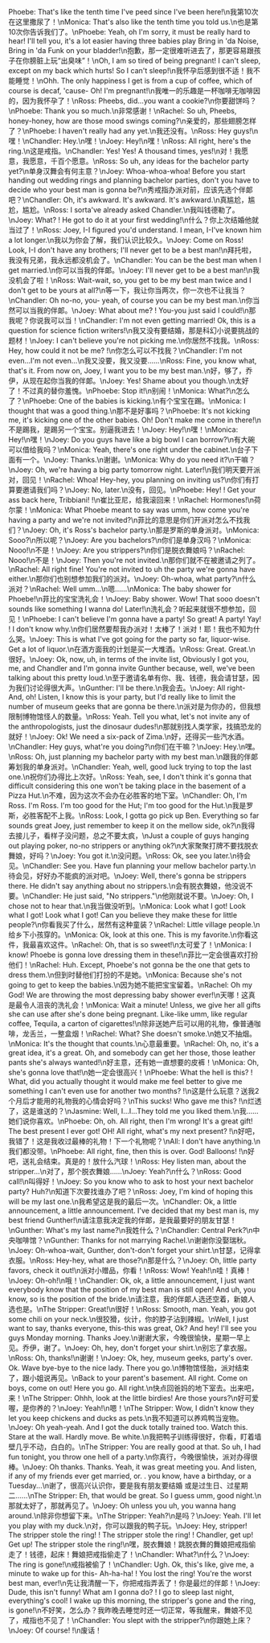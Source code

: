 Phoebe: That's like the tenth time I've peed since I've been here!\n我第10次在这里撒尿了！\nMonica: That's also like the tenth time you told us.\n也是第10次你告诉我们了。\nPhoebe: Yeah, oh I'm sorry, it must be really hard to hear! I'll tell you, it's a lot easier having three babies play Bring in 'da Noise, Bring in 'da Funk on your bladder!\n抱歉，那一定很难听进去了，那更容易跟孩子在你膀脏上玩“出臭味”！\nOh, I am so tired of being pregnant! I can't sleep, except on my back which hurts! So I can't sleep!\n我怀孕后感到很不适！我不能睡觉！\nOhh. The only happiness I get is from a cup of coffee, which of course is decaf, 'cause- Oh! I'm pregnant!\n我唯一的乐趣是一杯咖啡无咖啡因的，因为我怀孕了！\nRoss: Pheebs, did...you want a cookie?\n你要甜饼吗？\nPhoebe: Thank you so much.\n非常感谢！\nRachel: So uh, Pheebs, honey-honey, how are those mood swings coming?\n亲爱的，那些翅膀怎样了？\nPhoebe: I haven't really had any yet.\n我还没有。\nRoss: Hey guys!\n嘿！\nChandler: Hey.\n嘿！\nJoey: Hey!\n嘿！\nRoss: All right, here's the ring.\n这是戒指。\nChandler: Yes! Yes! A thousand times, yes!\n对！我愿意，我愿意，千百个愿意。\nRoss: So uh, any ideas for the bachelor party yet?\n单身汉舞会有何主意？\nJoey: Whoa-whoa-whoa! Before you start handing out wedding rings and planning bachelor parties, don't you have to decide who your best man is gonna be?\n秀戒指办派对前，应该先选个伴郞吧？\nChandler: Oh, it's awkward. It's awkward. It's awkward.\n真尴尬，尴尬，尴尬。\nRoss: I sorta've already asked Chandler.\n我叫钱德勒了。\nJoey: What? ! He got to do it at your first wedding!\n什么？你上次结婚他就当过了！\nRoss: Joey, I-I figured you'd understand. I mean, I-I've known him a lot longer.\n我以为你会了解，我们认识比较久。\nJoey: Come on Ross! Look, I-I don't have any brothers; I'll never get to be a best man!\n拜托啦，我没有兄弟，我永远都没机会了。\nChandler: You can be the best man when I get married.\n你可以当我的伴郞。\nJoey: I'll never get to be a best man!\n我没机会了啦！\nRoss: Wait-wait, so, you get to be my best man twice and I don't get to be yours at all?\n等一下，我让你当两次，你一次也不让我当？\nChandler: Oh no-no, you- yeah, of course you can be my best man.\n你当然可以当我的伴郞。\nJoey: What about me? ! You-you just said I could!\n那我呢？你说我可以当！\nChandler: I'm not even getting married! Ok, this is a question for science fiction writers!\n我又没有要结婚，那是科幻小说要挑战的题材！\nJoey: I can't believe you're not picking me.\n你居然不找我。\nRoss: Hey, how could it not be me? !\n你怎么可以不找我？\nChandler: I'm not even...I'm not even...\n我又没要，我又没要......\nRoss: Fine, you know what, that's it. From now on, Joey, I want you to be my best man.\n好，够了，乔伊，从现在起你当我的伴郞。\nJoey: Yes! Shame about you though.\n太好了！不过真的替你羞愧。\nPhoebe: Stop it!\n别闹！\nMonica: What?\n怎么了？\nPhoebe: One of the babies is kicking.\n有个宝宝在踢。\nMonica: I thought that was a good thing.\n那不是好事吗？\nPhoebe: It's not kicking me, it's kicking one of the other babies. Oh! Don't make me come in there!\n不是踢我，是踢另一个宝宝。别逼我进去！\nJoey: Hey!\n嘿！\nMonica: Hey!\n嘿！\nJoey: Do you guys have like a big bowl I can borrow?\n有大碗可以借给我吗？\nMonica: Yeah, there's one right under the cabinet.\n台子下面有一个。\nJoey: Thanks.\n谢谢。\nMonica: Why do you need it?\n干嘛？\nJoey: Oh, we're having a big party tomorrow night. Later!\n我们明天要开派对，回见！\nRachel: Whoa! Hey-hey, you planning on inviting us?\n你们有打算要邀请我们吗？\nJoey: No, later.\n没有，回见。\nPhoebe: Hey! ! Get your ass back here, Tribbiani! !\n崔比亚尼，给我滚回来！\nRachel: Hormones!\n荷尔蒙！\nMonica: What Phoebe meant to say was umm, how come you're having a party and we're not invited?\n菲比的意思是你们开派对怎么不找我们？\nJoey: Oh, it's Ross's bachelor party.\n那是罗斯的单身派对。\nMonica: Sooo?\n所以呢？\nJoey: Are you bachelors?\n你们是单身汉吗？\nMonica: Nooo!\n不是！\nJoey: Are you strippers?\n你们是脱衣舞娘吗？\nRachel: Nooo!\n不是！\nJoey: Then you're not invited.\n那你们就不在被邀请之列了。\nRachel: All right fine! You're not invited to uh the party we're gonna have either.\n那你们也别想参加我们的派对。\nJoey: Oh-whoa, what party?\n什么派对？\nRachel: Well umm...\n嗯......\nMonica: The baby shower for Phoebe!\n菲比的宝宝洗礼会！\nJoey: Baby shower. Wow! That sooo doesn't sounds like something I wanna do! Later!\n洗礼会？听起来就很不想参加，回见！\nPhoebe: I can't believe I'm gonna have a party! So great! A party! Yay! ! I don't know why.\n你们居然要帮我办派对！太棒了！派对！耶！我也不知为什么哭。\nJoey: This is what I've got going for the party so far, liquor-wise. Get a lot of liquor.\n在酒方面我的计划是买一大堆酒。\nRoss: Great. Great.\n很好。\nJoey: Ok, now, uh, in terms of the invite list, Obviously I got you, me, and Chandler and I'm gonna invite Gunther because, well, we've been talking about this pretty loud.\n至于邀请名单有你、我、钱德，我会请甘瑟，因为我们讨论得很大声。\nGunther: I'll be there.\n我会去。\nJoey: All right- And, oh! Listen, I know this is your party, but I'd really like to limit the number of museum geeks that are gonna be there.\n派对是为你办的，但我想限制博物馆怪人的数量。\nRoss: Yeah. Tell you what, let's not invite any of the anthropologists, just the dinosaur dudes!\n那就别找人类学家，找搞恐龙的就好！\nJoey: Ok! We need a six-pack of Zima.\n好，还得买一些汽水酒。\nChandler: Hey guys, what're you doing?\n你们在干嘛？\nJoey: Hey.\n嘿。\nRoss: Oh, just planning my bachelor party with my best man.\n跟我的伴郞筹划我的单身派对。\nChandler: Yeah, well, good luck trying to top the last one.\n祝你们办得比上次好。\nRoss: Yeah, see, I don't think it's gonna that difficult considering this one won't be taking place in the basement of a Pizza Hut.\n不难，因为这次不会办在必胜客的地下室。\nChandler: Oh, I'm Ross. I'm Ross. I'm too good for the Hut; I'm too good for the Hut.\n我是罗斯，必胜客配不上我。\nRoss: Look, I gotta go pick up Ben. Everything so far sounds great Joey, just remember to keep it on the mellow side, ok?\n我得去接儿子，看样子没问题，总之不要太疯，\nJust a couple of guys hanging out playing poker, no-no strippers or anything ok?\n大家聚聚打牌不要找脱衣舞娘，好吗？\nJoey: You got it.\n没问题。\nRoss: Ok, see you later.\n待会见。\nChandler: See you. Have fun planning your mellow bachelor party.\n待会见，好好办不能疯的派对吧。\nJoey: Well, there's gonna be strippers there. He didn't say anything about no strippers.\n会有脱衣舞娘，他没说不要。\nChandler: He just said, "No strippers."\n他刚就说不要。\nJoey: Oh, I chose not to hear that.\n我当做没听到。\nMonica: Look what I got! Look what I got! Look what I got! Can you believe they make these for little people?\n你看我买了什么，居然有这种童装？\nRachel: Little village people.\n给乡下小孩穿的。\nMonica: Ok, look at this one. This is my favorite.\n你看这件，我最喜欢这件。\nRachel: Oh, that is so sweet!\n太可爱了！\nMonica: I know! Phoebe is gonna love dressing them in these!\n菲比一定会很喜欢打扮他们！\nRachel: Huh. Except, Phoebe's not gonna be the one that gets to dress them.\n但到时替他们打扮的不是她。\nMonica: Because she's not going to get to keep the babies.\n因为她不能把宝宝留着。\nRachel: Oh my God! We are throwing the most depressing baby shower ever!\n天哪！这真是最令人沮丧的洗礼会！\nMonica: Wait a minute! Unless, we give her all gifts she can use after she's done being pregnant. Like-like umm, like regular coffee, Tequila, a carton of cigarettes!\n除非送她产后可以用的礼物，像普通咖啡，龙舌兰，一整盒烟！\nRachel: What? She doesn't smoke.\n她又不抽烟。\nMonica: It's the thought that counts.\n心意最重要。\nRachel: Oh, no, it's a great idea, it's a great. Oh, and somebody can get her those, those leather pants she's always wanted!\n好主意，还有她一直想要的皮裤！\nMonica: Oh, she's gonna love that!\n她一定会很高兴！\nPhoebe: What the hell is this? ! What, did you actually thought it would make me feel better to give me something I can't even use for another two months? !\n这是什么玩意？送我2个月后才能用的礼物我的心情会好吗？\nThis sucks! Who gave me this? !\n烂透了，这是谁送的？\nJasmine: Well, I...I...They told me you liked them.\n我......她们说你喜欢。\nPhoebe: Oh, oh. All right, then I'm wrong! It's a great gift! The best present I ever got! OH! All right, what's my next present? !\n好吧，我错了！这是我收过最棒的礼物！下一个礼物呢？\nAll: I don't have anything.\n我们都没带。\nPhoebe: All right, fine, then this is over. God! Balloons! !\n好吧，送礼会结束。真是的！放什么汽球！\nRoss: Hey listen man, about the stripper...\n对了，那个脱衣舞娘......\nJoey: Yeah?\n什么？\nRoss: Good call!\n叫得好！\nJoey: So you know who to ask to host your next bachelor party? Huh?\n知道下次要找谁办了吧？\nRoss: Joey, I'm kind of hoping this will be my last one.\n我希望这是我的最后一次。\nChandler: Ok, a little announcement, a little announcement. I've decided that my best man is, my best friend Gunther!\n请注意我决定我的伴郞，是我最要好的朋友甘瑟！\nGunther: What's my last name?\n我姓什么？\nChandler: Central Perk?\n中央咖啡馆？\nGunther: Thanks for not marrying Rachel.\n谢谢你没娶瑞秋。\nJoey: Oh-whoa-wait, Gunther, don't-don't forget your shirt.\n甘瑟，记得拿衣服。\nRoss: Hey-hey, what are those?\n那是什么？\nJoey: Oh, little party favors, check it out!\n派对小赠品，你看！\nRoss: Wow! Yeah!\n哇！真棒！\nJoey: Oh-oh!\n哦！\nChandler: Ok, ok, a little announcement, I just want everybody know that the position of my best man is still open! And uh, you know, so is the position of the bride.\n请注意，我的伴郞人选还空着，新娘人选也是。\nThe Stripper: Great!\n很好！\nRoss: Smooth, man. Yeah, you got some chili on your neck.\n很狡猾，伙计，你的脖子沾到辣椒。\nWell, I just want to say, thanks everyone, this-this was great, Ok? And hey! I'll see you guys Monday morning. Thanks Joey.\n谢谢大家，今晚很愉快，星期一早上见。乔伊，谢了。\nJoey: Oh, hey, don't forget your shirt.\n别忘了拿衣服。\nRoss: Oh, thanks!\n谢谢！\nJoey: Ok, hey, museum geeks, party's over. Ok. Wave bye-bye to the nice lady. There you go.\n博物馆怪胎，派对结束了，跟小姐说再见。\nBack to your parent's basement. All right. Come on boys, come on out! Here you go. All right.\n快点回爸妈的地下室去。出来吧，来！\nThe Stripper: Ohhh, look at the little birdies! Are those yours?\n好可爱喔，是你养的？\nJoey: Yeah!\n嗯！\nThe Stripper: Wow, I didn't know they let you keep chickens and ducks as pets.\n我不知道可以养鸡鸭当宠物。\nJoey: Oh yeah-yeah. And I got the duck totally trained too. Watch this. Stare at the wall. Hardly move. Be white.\n我把鸭子训练得很好，你看，盯着墙壁几乎不动，白白的。\nThe Stripper: You are really good at that. So uh, I had fun tonight, you throw one hell of a party.\n你真行，今晚很愉快，派对办得很棒。\nJoey: Oh thanks. Thanks. Yeah, it was great meeting you. And listen, if any of my friends ever get married, or. . you know, have a birthday, or a Tuesday...\n谢了，很高兴认识你，要是我有朋友要结婚 或是过生日、过星期二......\nThe Stripper: Eh, that would be great. So I guess umm, good night.\n那就太好了，那就再见了。\nJoey: Oh unless you uh, you wanna hang around.\n除非你想留下来。\nThe Stripper: Yeah?\n是吗？\nJoey: Yeah. I'll let you play with my duck.\n对，你可以跟我的鸭子玩。\nJoey: Hey, stripper! The stripper stole the ring! ! The stripper stole the ring! ! Chandler, get up! Get up! The stripper stole the ring!\n嘿，脱衣舞娘！跳脱衣舞的舞娘把戒指偷走了！钱德，起床！舞娘把戒指偷走了！\nChandler: What?\n什么？\nJoey: The ring is gone!\n戒指被偷了！\nChandler: Ugh. Ok, this's like, give me, a minute to wake up for this- Ah-ha-ha! ! You lost the ring! You're the worst best man, ever!\n先让我清醒一下，你把戒指弄丢了！你是最烂的伴郞！\nJoey: Dude, this isn't funny! What am I gonna do? ! I go to sleep last night, everything's cool! I wake up this morning, the stripper's gone and the ring, is gone!\n不好笑，怎么办？我昨晚去睡觉时还一切正常，等我醒来，舞娘不见了，戒指也不见了！\nChandler: You slept with the stripper?\n你跟她上床？\nJoey: Of course! !\n废话！
        